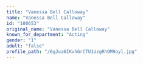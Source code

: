 ```yaml
---
title: "Vanessa Bell Calloway"
name: "Vanessa Bell Calloway"
id: "100653"
original_name: "Vanessa Bell Calloway"
known_for_department: "Acting"
gender: "1"
adult: "false"
profile_path: "/6gJua6IKvhGrCTU1UzgRhOM9oyl.jpg"
---
```

